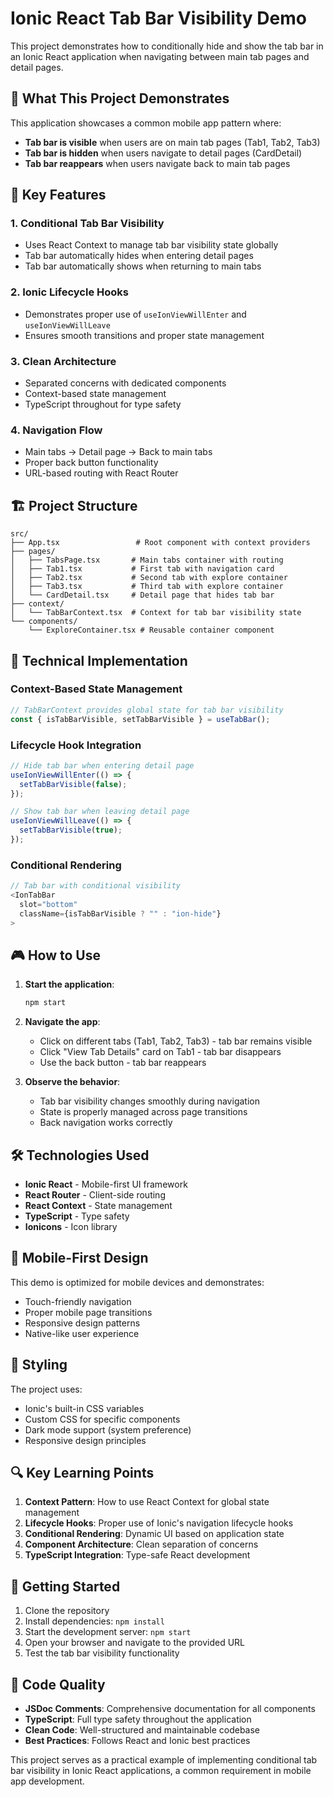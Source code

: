 # Ionic React Tab Bar Visibility Demo

This project demonstrates how to conditionally hide and show the tab bar in an Ionic React application when navigating between main tab pages and detail pages.

## 🎯 What This Project Demonstrates

This application showcases a common mobile app pattern where:
- **Tab bar is visible** when users are on main tab pages (Tab1, Tab2, Tab3)
- **Tab bar is hidden** when users navigate to detail pages (CardDetail)
- **Tab bar reappears** when users navigate back to main tab pages

## 🚀 Key Features

### 1. **Conditional Tab Bar Visibility**
- Uses React Context to manage tab bar visibility state globally
- Tab bar automatically hides when entering detail pages
- Tab bar automatically shows when returning to main tabs

### 2. **Ionic Lifecycle Hooks**
- Demonstrates proper use of `useIonViewWillEnter` and `useIonViewWillLeave`
- Ensures smooth transitions and proper state management

### 3. **Clean Architecture**
- Separated concerns with dedicated components
- Context-based state management
- TypeScript throughout for type safety

### 4. **Navigation Flow**
- Main tabs → Detail page → Back to main tabs
- Proper back button functionality
- URL-based routing with React Router

## 🏗️ Project Structure

```
src/
├── App.tsx                 # Root component with context providers
├── pages/
│   ├── TabsPage.tsx       # Main tabs container with routing
│   ├── Tab1.tsx           # First tab with navigation card
│   ├── Tab2.tsx           # Second tab with explore container
│   ├── Tab3.tsx           # Third tab with explore container
│   └── CardDetail.tsx     # Detail page that hides tab bar
├── context/
│   └── TabBarContext.tsx  # Context for tab bar visibility state
└── components/
    └── ExploreContainer.tsx # Reusable container component
```

## 🔧 Technical Implementation

### Context-Based State Management
```typescript
// TabBarContext provides global state for tab bar visibility
const { isTabBarVisible, setTabBarVisible } = useTabBar();
```

### Lifecycle Hook Integration
```typescript
// Hide tab bar when entering detail page
useIonViewWillEnter(() => {
  setTabBarVisible(false);
});

// Show tab bar when leaving detail page
useIonViewWillLeave(() => {
  setTabBarVisible(true);
});
```

### Conditional Rendering
```typescript
// Tab bar with conditional visibility
<IonTabBar 
  slot="bottom" 
  className={isTabBarVisible ? "" : "ion-hide"}
>
```

## 🎮 How to Use

1. **Start the application**:
   ```bash
   npm start
   ```

2. **Navigate the app**:
   - Click on different tabs (Tab1, Tab2, Tab3) - tab bar remains visible
   - Click "View Tab Details" card on Tab1 - tab bar disappears
   - Use the back button - tab bar reappears

3. **Observe the behavior**:
   - Tab bar visibility changes smoothly during navigation
   - State is properly managed across page transitions
   - Back navigation works correctly

## 🛠️ Technologies Used

- **Ionic React** - Mobile-first UI framework
- **React Router** - Client-side routing
- **React Context** - State management
- **TypeScript** - Type safety
- **Ionicons** - Icon library

## 📱 Mobile-First Design

This demo is optimized for mobile devices and demonstrates:
- Touch-friendly navigation
- Proper mobile page transitions
- Responsive design patterns
- Native-like user experience

## 🎨 Styling

The project uses:
- Ionic's built-in CSS variables
- Custom CSS for specific components
- Dark mode support (system preference)
- Responsive design principles

## 🔍 Key Learning Points

1. **Context Pattern**: How to use React Context for global state management
2. **Lifecycle Hooks**: Proper use of Ionic's navigation lifecycle hooks
3. **Conditional Rendering**: Dynamic UI based on application state
4. **Component Architecture**: Clean separation of concerns
5. **TypeScript Integration**: Type-safe React development

## 🚀 Getting Started

1. Clone the repository
2. Install dependencies: `npm install`
3. Start the development server: `npm start`
4. Open your browser and navigate to the provided URL
5. Test the tab bar visibility functionality

## 📝 Code Quality

- **JSDoc Comments**: Comprehensive documentation for all components
- **TypeScript**: Full type safety throughout the application
- **Clean Code**: Well-structured and maintainable codebase
- **Best Practices**: Follows React and Ionic best practices

This project serves as a practical example of implementing conditional tab bar visibility in Ionic React applications, a common requirement in mobile app development.
